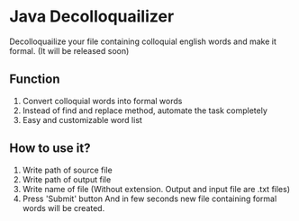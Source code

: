 # Java Decolloquailizer
Decolloquailize your file containing colloquial english words and make it formal.
(It will be released soon)
## Function
1. Convert colloquial words into formal words
2. Instead of find and replace method, automate the task completely
3. Easy and customizable word list
## How to use it?
1. Write path of source file
2. Write path of output file
3. Write name of file
   (Without extension. Output and input file are .txt files)
4. Press 'Submit' button
   And in few seconds new file containing formal words will be created.


